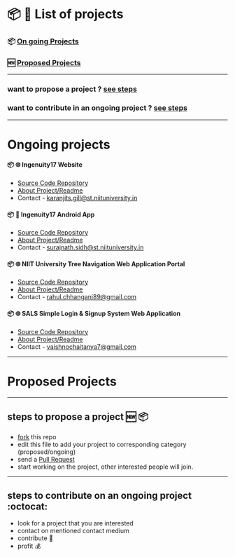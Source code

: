 # :package: :memo: List of projects 

### :package: [On going Projects](#ongoing-projects)
### :new: [Proposed Projects](#proposed-projects)

------------------------

### want to propose a project ? [see steps](#steps-to-propose-a-project-new-package)
### want to contribute in an ongoing project ? [see steps](#steps-to-contribute-on-an-ongoing-project--octocat)

-------------------------

# Ongoing projects

#### :package: :globe_with_meridians: Ingenuity17 Website 

- [Source Code Repository](https://github.com/ksg14/ingenuity17)
- [About Project/Readme](https://github.com/ksg14/ingenuity17/blob/master/README.md)
- Contact - karanjits.gill@st.niituniversity.in

#### :package: :iphone: Ingenuity17 Android App

- [Source Code Repository](https://github.com/electron0zero/IngeNUity17)
- [About Project/Readme](https://github.com/electron0zero/IngeNUity17/blob/master/README.md)
- Contact - surajnath.sidh@st.niituniversity.in

#### :package: :globe_with_meridians: NIIT University Tree Navigation Web Application Portal

- [Source Code Repository](https://github.com/rahulchhangani/treenavigation)
- [About Project/Readme](https://github.com/rahulchhangani/treenavigation/blob/master/README.md)
- Contact - rahul.chhangani89@gmail.com

#### :package: :globe_with_meridians: SALS Simple Login & Signup System Web Application

- [Source Code Repository](https://github.com/gvaishno/SALS)
- [About Project/Readme](https://github.com/gvaishno/SALS/blob/master/README.md)
- Contact - vaishnochaitanya7@gmail.com


------------------------------

# Proposed Projects


-----------------------------

## steps to propose a project :new: :package:

- [fork](https://guides.github.com/activities/forking/) this repo
- edit this file to add your project to corresponding category (proposed/ongoing)
- send a [Pull Request](https://help.github.com/articles/creating-a-pull-request/)
- start working on the project, other interested people will join. 

-----------------------------

## steps to contribute on an ongoing project  :octocat:

- look for a project that you are interested
- contact on mentioned contact medium
- contribute :busts_in_silhouette:
- profit :moneybag:
